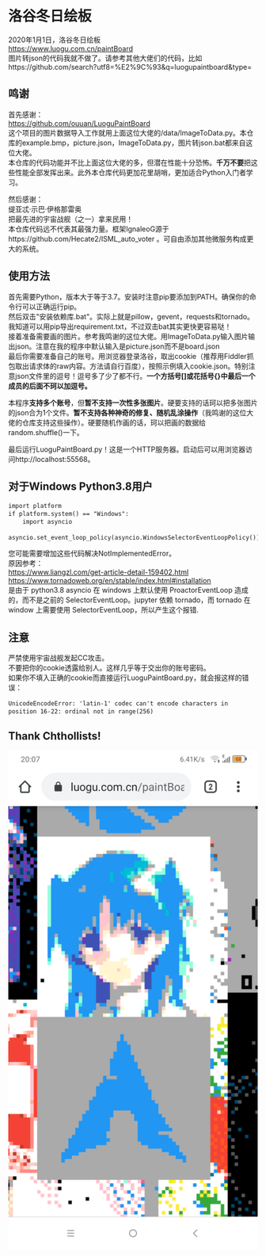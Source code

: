 # 洛谷冬日绘板
2020年1月1日，洛谷冬日绘板  
https://www.luogu.com.cn/paintBoard  
图片转json的代码我就不做了。请参考其他大佬们的代码，比如https://github.com/search?utf8=%E2%9C%93&q=luogupaintboard&type=  

## 鸣谢
首先感谢：  
https://github.com/ouuan/LuoguPaintBoard  
这个项目的图片数据导入工作就用上面这位大佬的/data/ImageToData.py。本仓库的example.bmp，picture.json，ImageToData.py，图片转json.bat都来自这位大佬。  
本仓库的代码功能并不比上面这位大佬的多，但潜在性能十分恐怖。**千万不要**把这些性能全部发挥出来。此外本仓库代码更加花里胡哨，更加适合Python入门者学习。  
  
然后感谢：  
缇亚忒·示巴·伊格那雷奥  
把最先进的宇宙战舰（之一）拿来民用！  
本仓库代码远不代表其最强力量。框架IgnaleoG源于https://github.com/Hecate2/ISML_auto_voter 。可自由添加其他微服务构成更大的系统。  

## 使用方法
首先需要Python，版本大于等于3.7。安装时注意pip要添加到PATH。确保你的命令行可以正确运行pip。  
然后双击"安装依赖库.bat"。实际上就是pillow，gevent，requests和tornado。我知道可以用pip导出requirement.txt，不过双击bat其实更快更容易哒！  
接着准备需要画的图片。参考我鸣谢的这位大佬。用ImageToData.py输入图片输出json。注意在我的程序中默认输入是picture.json而不是board.json  
最后你需要准备自己的账号。用浏览器登录洛谷，取出cookie（推荐用Fiddler抓包取出请求体的raw内容。方法请自行百度），按照示例填入cookie.json。特别注意json文件里的逗号！逗号多了少了都不行。**一个方括号[]或花括号{}中最后一个成员的后面不珂以加逗号。**  
  
本程序**支持多个账号**，但**暂不支持一次性多张图片**。硬要支持的话珂以把多张图片的json合为1个文件。**暂不支持各种神奇的修复、随机乱涂操作**（我鸣谢的这位大佬的仓库支持这些操作）。硬要随机作画的话，珂以把画的数据给random.shuffle()一下。  
  
最后运行LuoguPaintBoard.py！这是一个HTTP服务器。启动后可以用浏览器访问http://localhost:55568。 

## 对于Windows Python3.8用户
```
import platform  
if platform.system() == "Windows":  
    import asyncio  
    asyncio.set_event_loop_policy(asyncio.WindowsSelectorEventLoopPolicy())  
```  
您可能需要增加这些代码解决NotImplementedError。  
原因参考：  
https://www.liangzl.com/get-article-detail-159402.html  
https://www.tornadoweb.org/en/stable/index.html#installation  
是由于 python3.8 asyncio 在 windows 上默认使用 ProactorEventLoop 造成的，而不是之前的 SelectorEventLoop。jupyter 依赖 tornado，而 tornado 在 window 上需要使用 SelectorEventLoop，所以产生这个报错.

## 注意
严禁使用宇宙战舰发起CC攻击。  
不要把你的cookie透露给别人。这样几乎等于交出你的账号密码。  
如果你不填入正确的cookie而直接运行LuoguPaintBoard.py，就会报这样的错误：  
```
UnicodeEncodeError: 'latin-1' codec can't encode characters in position 16-22: ordinal not in range(256)
```  
## Thank Chthollists!
![image](https://github.com/Hecate2/LuoguPaintBoard/blob/master/images/Chtholly%26ArchLinux.png)
